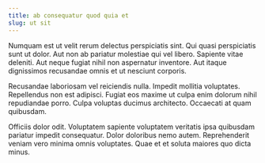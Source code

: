 ```yaml
---
title: ab consequatur quod quia et
slug: ut sit
---
```


Numquam est ut velit rerum delectus perspiciatis sint. Qui quasi perspiciatis sunt ut dolor. Aut non ab pariatur molestiae qui vel libero. Sapiente vitae deleniti. Aut neque fugiat nihil non aspernatur inventore. Aut itaque dignissimos recusandae omnis et ut nesciunt corporis.

Recusandae laboriosam vel reiciendis nulla. Impedit mollitia voluptates. Repellendus non est adipisci. Fugiat eos maxime ut culpa enim dolorum nihil repudiandae porro. Culpa voluptas ducimus architecto. Occaecati at quam quibusdam.

Officiis dolor odit. Voluptatem sapiente voluptatem veritatis ipsa quibusdam pariatur impedit consequatur. Dolor doloribus nemo autem. Reprehenderit veniam vero minima omnis voluptates. Quae et et soluta maiores quo dicta minus.
